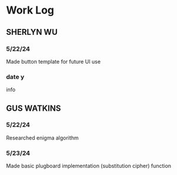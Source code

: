 # Work Log

## SHERLYN WU

### 5/22/24

Made button template for future UI use

### date y

info


## GUS WATKINS

### 5/22/24

Researched enigma algorithm

### 5/23/24

Made basic plugboard implementation (substitution cipher) function

